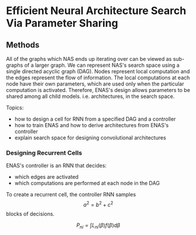 # Efficient Neural Architecture Search Via Parameter Sharing

## Methods
All of the graphs which NAS ends up iterating over can be viewed as sub-graphs
of a larger graph. We can represent NAS's search space using a single directed
acyclic graph (DAG). Nodes represent local computation and the edges represent
the flow of information. The local computations at each node have their own
parameters, which are used only when the particular computation is activated.
Therefore, ENAS's design allows parameters to be shared among all child models.
i.e. architectures, in the search space.

Topics:
* how to design a cell for RNN from a specified DAG and a controller
* how to train ENAS and how to derive architectures from ENAS's controller
* explain search space for designing convolutional architectures

### Designing Recurrent Cells
ENAS's controller is an RNN that decides:
* which edges are activated
* which computations are performed at each node in the DAG

To create a recurrent cell, the controller RNN samples $$a^2 = b^2 + c^2$$ blocks of decisions.

$$ P_{ni} = \int L_{ni}(\beta)f(\beta)d\beta $$
